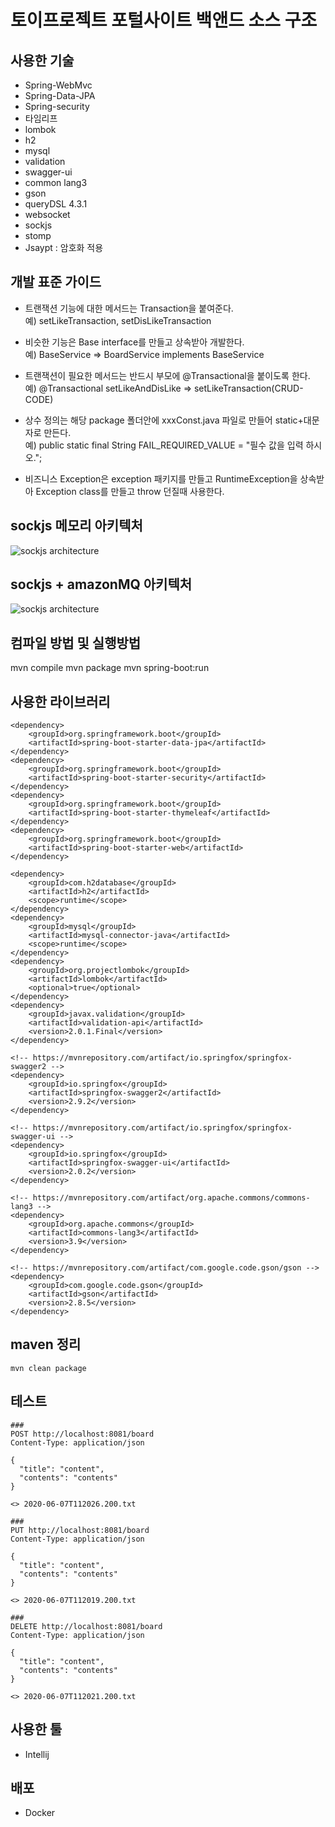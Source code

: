 # 토이프로젝트 포털사이트 백앤드 소스 구조
## 사용한 기술
- Spring-WebMvc
- Spring-Data-JPA
- Spring-security
- 타임리프
- lombok
- h2
- mysql
- validation
- swagger-ui
- common lang3
- gson
- queryDSL 4.3.1
- websocket
- sockjs
- stomp
- Jsaypt : 암호화 적용

## 개발 표준 가이드 
- 트랜잭션 기능에 대한 메서드는 Transaction을 붙여준다.  
예) setLikeTransaction, setDisLikeTransaction  

- 비슷한 기능은 Base interface를 만들고 상속받아 개발한다.  
예) BaseService => BoardService implements BaseService  

- 트랜잭션이 필요한 메서드는 반드시 부모에 @Transactional을 붙이도록 한다.    
예) @Transactional setLikeAndDisLike => setLikeTransaction(CRUD-CODE)  
  
- 상수 정의는 해당 package 폴더안에 xxxConst.java 파일로 만들어 static+대문자로 만든다.  
예) public static final String FAIL_REQUIRED_VALUE = "필수 값을 입력 하시오.";    

- 비즈니스 Exception은 exception 패키지를 만들고 RuntimeException을 상속받아 Exception class를 만들고 throw 던질때 사용한다.  




## sockjs 메모리 아키텍처
![sockjs architecture](https://docs.spring.io/spring/docs/5.0.0.BUILD-SNAPSHOT/spring-framework-reference/html/images/message-flow-simple-broker.png)

## sockjs + amazonMQ 아키텍처
![sockjs architecture](https://docs.spring.io/spring/docs/5.0.0.BUILD-SNAPSHOT/spring-framework-reference/html/images/message-flow-broker-relay.png)

## 컴파일 방법 및 실행방법
mvn compile
mvn package
mvn spring-boot:run


## 사용한 라이브러리
``` 
<dependency>
    <groupId>org.springframework.boot</groupId>
    <artifactId>spring-boot-starter-data-jpa</artifactId>
</dependency>
<dependency>
    <groupId>org.springframework.boot</groupId>
    <artifactId>spring-boot-starter-security</artifactId>
</dependency>
<dependency>
    <groupId>org.springframework.boot</groupId>
    <artifactId>spring-boot-starter-thymeleaf</artifactId>
</dependency>
<dependency>
    <groupId>org.springframework.boot</groupId>
    <artifactId>spring-boot-starter-web</artifactId>
</dependency>

<dependency>
    <groupId>com.h2database</groupId>
    <artifactId>h2</artifactId>
    <scope>runtime</scope>
</dependency>
<dependency>
    <groupId>mysql</groupId>
    <artifactId>mysql-connector-java</artifactId>
    <scope>runtime</scope>
</dependency>
<dependency>
    <groupId>org.projectlombok</groupId>
    <artifactId>lombok</artifactId>
    <optional>true</optional>
</dependency>
<dependency>
    <groupId>javax.validation</groupId>
    <artifactId>validation-api</artifactId>
    <version>2.0.1.Final</version>
</dependency>

<!-- https://mvnrepository.com/artifact/io.springfox/springfox-swagger2 -->
<dependency>
    <groupId>io.springfox</groupId>
    <artifactId>springfox-swagger2</artifactId>
    <version>2.9.2</version>
</dependency>

<!-- https://mvnrepository.com/artifact/io.springfox/springfox-swagger-ui -->
<dependency>
    <groupId>io.springfox</groupId>
    <artifactId>springfox-swagger-ui</artifactId>
    <version>2.0.2</version>
</dependency>

<!-- https://mvnrepository.com/artifact/org.apache.commons/commons-lang3 -->
<dependency>
    <groupId>org.apache.commons</groupId>
    <artifactId>commons-lang3</artifactId>
    <version>3.9</version>
</dependency>

<!-- https://mvnrepository.com/artifact/com.google.code.gson/gson -->
<dependency>
    <groupId>com.google.code.gson</groupId>
    <artifactId>gson</artifactId>
    <version>2.8.5</version>
</dependency>

```

## maven 정리 
```$xslt
mvn clean package 
```

## 테스트
```$xslt
###
POST http://localhost:8081/board
Content-Type: application/json

{
  "title": "content",
  "contents": "contents"
}

<> 2020-06-07T112026.200.txt

###
PUT http://localhost:8081/board
Content-Type: application/json

{
  "title": "content",
  "contents": "contents"
}

<> 2020-06-07T112019.200.txt

###
DELETE http://localhost:8081/board
Content-Type: application/json

{
  "title": "content",
  "contents": "contents"
}

<> 2020-06-07T112021.200.txt
``` 

## 사용한 툴 
- Intellij

## 배포 
- Docker
 
